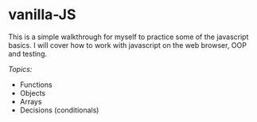 # vanilla-JS

This is a simple walkthrough for myself to practice some of the javascript basics.
I will cover how to work with javascript on the web browser, OOP and testing.

*Topics:*
- Functions
- Objects
- Arrays
- Decisions (conditionals)
